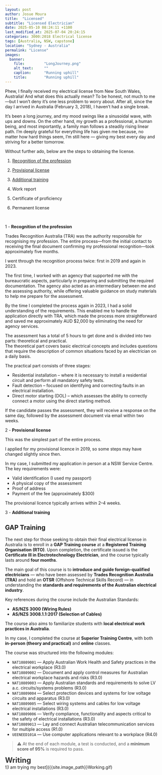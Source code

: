 ```yaml
---
layout: post
author: Josue Moura
title:  "Licensed"
subtitle: "Licensed Electrician"
date: 2025-05-10 08:24:11 +1100
last_modified_at: 2025-07-04 20:24:15
categories: 3000:2018 Electrical license
tags: [Australia, NSW, capstone]
location: "Sydney - Australia"
permalink: "License"
images:
  banner:
    file:         "LongJourney.png"
    alt_text:     ""
    caption:      "Running uphill"
    title:        "Running uphill"
---
```

<style>
/* temp */

    .typing {
      font-size: 24px;
      font-weight: bold;
      color: #333;
    }

    .dots::after {
      content: "";
      display: inline-block;
      animation: dots 1.5s steps(4, end) infinite;
    }

    @keyframes dots {
      0% {
        content: "";
      }
      25% {
        content: ".";
      }
      50% {
        content: "..";
      }
      75% {
        content: "...";
      }
      100% {
        content: "";
      }
    }
/* temp */

</style>

Phew, I finally received my electrical license from New South Wales, Australia! And what does this actually mean? To be honest, not much to me—but I won’t deny it’s one less problem to worry about. After all, since the day I arrived in Australia (February 3, 2018), I haven’t had a single break.

It’s been a long journey, and my mood swings like a sinusoidal wave, with ups and downs. On the other hand, my growth as a professional, a human being, and most importantly, a family man follows a steadily rising linear path. I’m deeply grateful for everything life has given me because, no matter how hard things seem, I’m still here — giving my best every day and striving for a better tomorrow.

Without further ado, below are the steps to obtaining the license.

1. <a href="#one">Recognition of the profession</a>

2. <a href="#two">Provisional license</a>

3. <a href="#three">Additional training</a>

4. Work report

5. Certificate of proficiency

6. Permanent license


<br>

1 - **<span id="one">Recognition of the profession</span>**

Trades Recognition Australia (TRA) was the authority responsible for recognising my profession. The entire process—from the initial contact to receiving the final document confirming my professional recognition—took approximately five months.

I went through the recognition process twice: first in 2019 and again in 2023.

The first time, I worked with an agency that supported me with the bureaucratic aspects, particularly in preparing and submitting the required documentation. The agency also acted as an intermediary between me and the assessing authority, while offering valuable guidance on study materials to help me prepare for the assessment.

By the time I completed the process again in 2023, I had a solid understanding of the requirements. This enabled me to handle the application directly with TRA, which made the process more straightforward and saved me approximately AUD $2,000 by eliminating the need for agency services.

The assessment has a total of 5 hours to get done and is divided into two parts: theoretical and practical.  
The theoretical part covers basic electrical concepts and includes questions that require the description of common situations faced by an electrician on a daily basis.

The practical part consists of three stages:
- Residential installation – where it is necessary to install a residential circuit and perform all mandatory safety tests.  
- Fault detection – focused on identifying and correcting faults in an electrical installation.  
- Direct motor starting (DOL) – which assesses the ability to correctly connect a motor using the direct starting method.

If the candidate passes the assessment, they will receive a response on the same day, followed by the assessment document via email within two weeks.

2 - **<span id="two">Provisional license</span>**

This was the simplest part of the entire process.

I applied for my provisional licence in 2019, so some steps may have changed slightly since then.

In my case, I submitted my application in person at a NSW Service Centre. The key requirements were:

- Valid identification (I used my passport)
- A physical copy of the assessment
- Proof of address
- Payment of the fee (approximately $300)

The provisional licence typically arrives within 2–4 weeks.

3 - **<span id="three">Additional training</span>**

## GAP Training

The next step for those seeking to obtain their final electrical license in Australia is to enroll in a **GAP Training course** at a **Registered Training Organisation (RTO)**. Upon completion, the certificate issued is the **Certificate III in Electrotechnology Electrician**, and the course typically lasts around **four months**.

The main goal of this course is to **introduce and guide foreign-qualified electricians** — who have been assessed by **Trades Recognition Australia (TRA)** and hold an **OTSR** (Offshore Technical Skills Record) — in understanding the **standards and requirements of the Australian electrical industry**.

Key references during the course include the Australian Standards:
- **AS/NZS 3000 (Wiring Rules)**
- **AS/NZS 3008.1.1:2017 (Selection of Cables)**

The course also aims to familiarize students with **local electrical work practices in Australia**.

In my case, I completed the course at **Superior Training Centre**, with both **in-person (theory and practical)** and **online** classes.

The course was structured into the following modules:

- `NAT10809001` — Apply Australian Work Health and Safety practices in the electrical workplace (R3.0)  
- `NAT10809002` — Document and apply control measures for Australian electrical workplace hazards and risks (R3.0)  
- `NAT10809003` — Apply Australian standards and requirements to solve LV a.c. circuits/systems problems (R3.0)  
- `NAT10809004` — Select protection devices and systems for low voltage circuits and apparatus (R3.0)  
- `NAT10809005` — Select wiring systems and cables for low voltage electrical installations (R3.0)  
- `NAT10809006` — Verify compliance, functionality and aspects critical to the safety of electrical installations (R3.0)  
- `NAT10809013` — Lay and connect Australian telecommunication services for multiple access (R1.0)  
- `UEENEED101A` — Use computer applications relevant to a workplace (R4.0)

> ⚠️ At the end of each module, a test is conducted, and a **minimum score of 95%** is required to pass.


<div class="typing">
    Writing<span class="dots"></span>
</div>
![I am trying my best]({{site.image_path}}Working.gif)